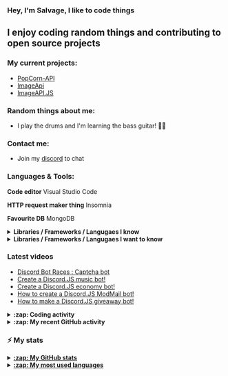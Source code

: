 ### Hey, I'm Salvage, I like to code things

## I enjoy coding random things and contributing to open source projects

### My current projects:
* [PopCorn-API](https://popcorn-backend.herokuapp.com)
* [ImageApi](https://image-api-2.glitch.me)
* [ImageAPI.JS](https://npm.im/imageapi.js)

### Random things about me:
* I play the drums and I'm learning the bass guitar! 🥁🎸

### Contact me:
* Join my [discord](https://discord.gg/3ucGCpa) to chat

### Languages & Tools:
**Code editor** Visual Studio Code

**HTTP request maker thing** Insomnia

**Favourite DB** MongoDB

<details>
<summary><b>Libraries / Frameworks / Langugaes I know</b></summary>

* ExpressJS
* NodeJS
* VueJS
* React
* Docker
* MongoDB

</details>

<details>
<summary><b>Libraries / Frameworks / Langugaes I want to know</b></summary>

* Rust
* Gatsby
* Koa
* Klasa
* GraphQL

</details>

### Latest videos
<!-- YOUTUBE:START -->
- [Discord Bot Races : Captcha bot](https://www.youtube.com/watch?v=EJpT63AWFZA)
- [Create a Discord.JS music bot!](https://www.youtube.com/watch?v=LeH2R-UIx0s)
- [Create a Discord.JS economy bot!](https://www.youtube.com/watch?v=SMOzHrteCcM)
- [How to create a Discord.JS ModMail bot!](https://www.youtube.com/watch?v=FfuTv2ZHx24)
- [How to make a Discord.JS giveaway bot!](https://www.youtube.com/watch?v=1yMM8NwhOhY)
<!-- YOUTUBE:END -->

<details>
<summary><b>:zap: Coding activity</b></summary>

<!-- waka-box start -->
📊 Weekly development breakdown
```text
TypeScript 🕓 10h29m ██████████▉░░░░░░░░░░░░░░░░ 40.5%
JSON       🕓 4h28m  ████▋░░░░░░░░░░░░░░░░░░░░░░ 17.3%
YAML       🕓 4h18m  ████▌░░░░░░░░░░░░░░░░░░░░░░ 16.7%
JavaScript 🕓 3h39m  ███▊░░░░░░░░░░░░░░░░░░░░░░░ 14.2%
Markdown   🕓 1h26m  █▌░░░░░░░░░░░░░░░░░░░░░░░░░  5.6%
```
<!-- Powered by https://github.com/YouEclipse/waka-box-go . -->
<!-- waka-box end -->
</details>

<details>
<summary><b>:zap: My recent GitHub activity</b></summary>

<!--START_SECTION:activity-->
1. 🎉 Merged PR [#1](https://github.com//Milo123459/activity-box/pull/1) in [Milo123459/activity-box](https://github.com//Milo123459/activity-box)
2. 🗣 Commented on [#136](https://github.com//timocov/dts-bundle-generator/issues/136) in [timocov/dts-bundle-generator](https://github.com//timocov/dts-bundle-generator)
3. 🗣 Commented on [#136](https://github.com//timocov/dts-bundle-generator/issues/136) in [timocov/dts-bundle-generator](https://github.com//timocov/dts-bundle-generator)
4. ❗️ Opened issue [#136](https://github.com//timocov/dts-bundle-generator/issues/136) in [timocov/dts-bundle-generator](https://github.com//timocov/dts-bundle-generator)
5. ❗️ Opened issue [#40543](https://github.com//microsoft/TypeScript/issues/40543) in [microsoft/TypeScript](https://github.com//microsoft/TypeScript)
<!--END_SECTION:activity-->
</details>

### :zap: My stats
<details>
<summary><u><b>:zap: My GitHub stats</b></u></summary>
<a href="https://github.com/anuraghazra/github-readme-stats">
  <img align="center" src="https://github-readme-stats.vercel.app/api?username=Milo123459&show_icons=true&include_all_commits=true&theme=radical" alt="Salvage's github stats" />
</a>
</details>

<details>
<summary><u><b>:zap: My most used languages</b></u></summary>
<a href="https://github.com/anuraghazra/github-readme-stats">
  <!-- Change the `github-readme-stats.anuraghazra1.vercel.app` to `github-readme-stats.vercel.app`  -->
  <img align="center" src="https://github-readme-stats.vercel.app/api/top-langs/?username=Milo123459&layout=compact&theme=radical" />
</a>
</details>